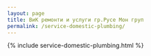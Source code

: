 ```yaml
---
layout: page
title: ВиК ремонти и услуги гр.Русе Мон груп
permalink: /service-domestic-plumbing/
---
```


{% include service-domestic-plumbing.html %}